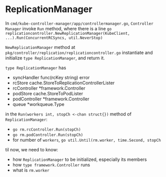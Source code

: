 # ReplicationManager

In `cmd/kube-controller-manager/app/controllermanager.go`, `Controller Manager` invoke `Run` method, where there is a line `go replicationcontroller.NewReplicationManager(KubeClient, ...).Run(ConcurrentRCSyncs, util.NeverStop)`

`NewReplicationManager` method at `pkg/controller/replication/replicationcontroller.go` instantiate and initialize `type ReplicationManager`, and return it.

`type ReplicationManager` has

- syncHandler func(rcKey string) error
- rcStore cache.StoreToReplicationControllerLister
- rcController *framework.Controller
- podStore cache.StoreToPodLister
- podController *framework.Controller
- queue *workqueue.Type

in the `Run(workers int, stopCh <-chan struct{})` method of `ReplicationManager`:

- `go rm.rcController.Run(stopCh)`
- `go rm.podController.Run(stopCh)`
- for number of `workers`, `go util.Until(rm.worker, time.Second, stopCh`

til now, we need to know:

- how `ReplicationManager` to be initialized, especially its members
- how `type framework.Controller` runs
- what is `rm.worker`














